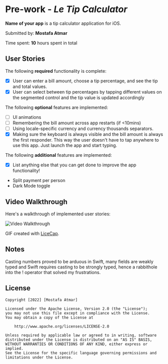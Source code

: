 # Pre-work - *Le Tip Calculator*

**Name of your app** is a tip calculator application for iOS.

Submitted by: **Mostafa Atmar**

Time spent: **10** hours spent in total

## User Stories

The following **required** functionality is complete:

* [x] User can enter a bill amount, choose a tip percentage, and see the tip and total values.
* [x] User can select between tip percentages by tapping different values on the segmented control and the tip value is updated accordingly

The following **optional** features are implemented:

* [ ] UI animations
* [ ] Remembering the bill amount across app restarts (if <10mins)
* [ ] Using locale-specific currency and currency thousands separators.
* [x] Making sure the keyboard is always visible and the bill amount is always the first responder. This way the user doesn't have to tap anywhere to use this app. Just launch the app and start typing.

The following **additional** features are implemented:

- [x] List anything else that you can get done to improve the app functionality!

- Split payment per person
- Dark Mode toggle

## Video Walkthrough

Here's a walkthrough of implemented user stories:

<img src='https://imgur.com/a/0Fn9wY1' title='Video Walkthrough' width='' alt='Video Walkthrough' />
<blockquote class="imgur-embed-pub" lang="en" data-id="a/0Fn9wY1" data-context="false" ><a href="//imgur.com/a/0Fn9wY1"></a></blockquote><script async src="//s.imgur.com/min/embed.js" charset="utf-8"></script>

GIF created with [LiceCap](http://www.cockos.com/licecap/).

## Notes

Casting numbers proved to be arduous in Swift, many fields are weakly typed and Swift requires casting to be strongly typed, hence a rabbithole into the ! operator that solved my frustrations.


## License

    Copyright [2022] [Mostafa Atmar]

    Licensed under the Apache License, Version 2.0 (the "License");
    you may not use this file except in compliance with the License.
    You may obtain a copy of the License at

        http://www.apache.org/licenses/LICENSE-2.0

    Unless required by applicable law or agreed to in writing, software
    distributed under the License is distributed on an "AS IS" BASIS,
    WITHOUT WARRANTIES OR CONDITIONS OF ANY KIND, either express or implied.
    See the License for the specific language governing permissions and
    limitations under the License.

